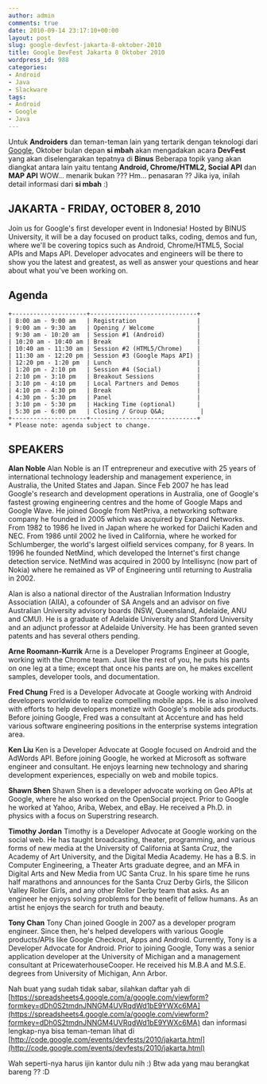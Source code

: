 ```yaml
---
author: admin
comments: true
date: 2010-09-14 23:17:10+00:00
layout: post
slug: google-devfest-jakarta-8-oktober-2010
title: Google DevFest Jakarta 8 Oktober 2010
wordpress_id: 988
categories:
- Android
- Java
- Slackware
tags:
- Android
- Google
- Java
---
```


Untuk **Androiders** dan teman-teman lain yang tertarik dengan teknologi dari [Google](http://google.com/), Oktober bulan depan **si mbah** akan mengadakan acara **DevFest** yang akan diselengarakan tepatnya di **Binus** Beberapa topik yang akan diangkat antara lain yaitu tentang **Android, Chrome/HTML2, Social API** dan **MAP API** WOW... menarik bukan ??? Hm... penasaran ?? Jika iya, inilah detail informasi dari **si mbah** :)



## JAKARTA - FRIDAY, OCTOBER 8, 2010


Join us for Google's first developer event in Indonesia! Hosted by BINUS University, it will be a day focused on product talks, coding, demos and fun, where we'll be covering topics such as Android, Chrome/HTML5, Social APIs and Maps API. Developer advocates and engineers will be there to show you the latest and greatest, as well as answer your questions and hear about what you've been working on.
<!-- more -->


## Agenda




    
    
    +---------------------+------------------------------+
    | 8:00 am - 9:00 am   | Registration                 |
    | 9:00 am - 9:30 am   | Opening / Welcome            |
    | 9:30 am - 10:20 am  | Session #1 (Android)         |
    | 10:20 am - 10:40 am | Break                        |
    | 10:40 am - 11:30 am | Session #2 (HTML5/Chrome)    |
    | 11:30 am - 12:20 pm | Session #3 (Google Maps API) |
    | 12:20 pm - 1:20 pm  | Lunch                        |
    | 1:20 pm - 2:10 pm   | Session #4 (Social)          |
    | 2:10 pm - 3:10 pm   | Breakout Sessions            |
    | 3:10 pm - 4:10 pm   | Local Partners and Demos     |
    | 4:10 pm - 4:30 pm   | Break                        |
    | 4:30 pm - 5:30 pm   | Panel                        | 
    | 3:10 pm - 5:30 pm   | Hacking Time (optional)      |
    | 5:30 pm - 6:00 pm   | Closing / Group Q&A;          |
    +---------------------+------------------------------+ 
    * Please note: agenda subject to change.
    





##  SPEAKERS 


**Alan Noble**
Alan Noble is an IT entrepreneur and executive with 25 years of international technology leadership and management experience, in Australia, the United States and Japan. Since Feb 2007 he has lead Google's research and development operations in Australia, one of Google's fastest growing engineering centres and the home of Google Maps and Google Wave. He joined Google from NetPriva, a networking software company he founded in 2005 which was acquired by Expand Networks. From 1982 to 1986 he lived in Japan where he worked for Daiichi Kaden and NEC. From 1986 until 2002 he lived in California, where he worked for Schlumberger, the world's largest oilfield services company, for 8 years. In 1996 he founded NetMind, which developed the Internet's first change detection service. NetMind was acquired in 2000 by Intellisync (now part of Nokia) where he remained as VP of Engineering until returning to Australia in 2002.

Alan is also a national director of the Australian Information Industry Association (AIIA), a cofounder of SA Angels and an advisor on five Australian University advisory boards (NSW, Queensland, Adelaide, ANU and CMU). He is a graduate of Adelaide University and Stanford University and an adjunct professor at Adelaide University. He has been granted seven patents and has several others pending.

**Arne Roomann-Kurrik**
Arne is a Developer Programs Engineer at Google, working with the Chrome team. Just like the rest of you, he puts his pants on one leg at a time; except that once his pants are on, he makes excellent samples, developer tools, and documentation.

**Fred Chung**
Fred is a Developer Advocate at Google working with Android developers worldwide to realize compelling mobile apps. He is also involved with efforts to help developers monetize with Google's mobile ads products. Before joining Google, Fred was a consultant at Accenture and has held various software engineering positions in the enterprise systems integration area.

**Ken Liu**
Ken is a Developer Advocate at Google focused on Android and the AdWords API. Before joining Google, he worked at Microsoft as software engineer and consultant. He enjoys learning new technology and sharing development experiences, especially on web and mobile topics.

**Shawn Shen**
Shawn Shen is a developer advocate working on Geo APIs at Google, where he also worked on the OpenSocial project. Prior to Google he worked at Yahoo, Ariba, Webex, and eBay. He received a Ph.D. in physics with a focus on Superstring research.

**Timothy Jordan**
Timothy is a Developer Advocate at Google working on the social web. He has taught broadcasting, theater, programming, and various forms of new media at the University of California at Santa Cruz, the Academy of Art University, and the Digital Media Academy. He has a B.S. in Computer Engineering, a Theater Arts graduate degree, and an MFA in Digital Arts and New Media from UC Santa Cruz. In his spare time he runs half marathons and announces for the Santa Cruz Derby Girls, the Silicon Valley Roller Girls, and any other Roller Derby team that asks. As an engineer he enjoys solving problems for the benefit of fellow humans. As an artist he enjoys the search for truth and beauty.

**Tony Chan**
Tony Chan joined Google in 2007 as a developer program engineer. Since then, he's helped developers with various Google products/APIs like Google Checkout, Apps and Android. Currently, Tony is a Developer Advocate for Android. Prior to joining Google, Tony was a senior application developer at the University of Michigan and a management consultant at PricewaterhouseCooper. He received his M.B.A and M.S.E. degrees from University of Michigan, Ann Arbor.

Nah buat yang sudah tidak sabar, silahkan daftar yah di [https://spreadsheets4.google.com/a/google.com/viewform?formkey=dDh0S2tmdnJNNGM4UVRqdWd1bE9YWXc6MA](https://spreadsheets4.google.com/a/google.com/viewform?formkey=dDh0S2tmdnJNNGM4UVRqdWd1bE9YWXc6MA) 
dan informasi lengkap-nya bisa teman-teman lihat di [http://code.google.com/events/devfests/2010/jakarta.html](http://code.google.com/events/devfests/2010/jakarta.html)

Wah seperti-nya harus ijin kantor dulu nih :) Btw ada yang mau berangkat bareng ?? :D
